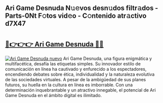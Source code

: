 ## Ari Game Desnuda N𝚞𝚎vos desn𝚞dos filtr𝚊dos - Parts-0Nt F𝚘tos vid𝚎o - C𝚘ntenido atr𝚊ctivo d7X47

# <h2><a href="http://mb89kh.tromn.icu/?c=Ari+Game+Desnuda">🔗👉👉👉 Ari Game Desnuda 🔗🔗</a></h2>

[![Ari Game Desnuda nuevo](https://i.imgur.com/pEAQMta.gif)](http://mb89kh.tromn.icu/?c=Ari+Game+Desnuda)
Ari Game Desnuda, una figura enigmática y multifacética, desafía las etiquetas simples. Su innovador estilo de comunicación en línea ha cautivado y enfurecido a los espectadores, encendiendo debates sobre ética, individualidad y la naturaleza evolutiva de las sociedades virtuales. A pesar de la ambigüedad de sus planes futuros, su huella en la cultura en línea es imborrable. Con una determinación inquebrantable y un atractivo innegable, el potencial de Ari Game Desnuda en el ámbito digital es ilimitado.
